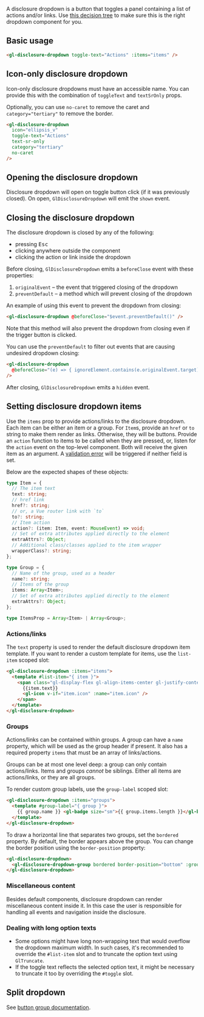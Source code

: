 A disclosure dropdown is a button that toggles a panel containing a list of actions and/or links. Use
[this decision tree](https://design.gitlab.com/components/dropdown-overview#which-component-should-you-use)
to make sure this is the right dropdown component for you.

## Basic usage

```html
<gl-disclosure-dropdown toggle-text="Actions" :items="items" />
```

## Icon-only disclosure dropdown

Icon-only disclosure dropdowns must have an accessible name.
You can provide this with the combination of `toggleText` and `textSrOnly` props.

Optionally, you can use `no-caret` to remove the caret and `category="tertiary"` to remove the border.

```html
<gl-disclosure-dropdown
  icon="ellipsis_v"
  toggle-text="Actions"
  text-sr-only
  category="tertiary"
  no-caret
/>
```

## Opening the disclosure dropdown

Disclosure dropdown will open on toggle button click (if it was previously closed).
On open, `GlDisclosureDropdown` will emit the `shown` event.

## Closing the disclosure dropdown

The disclosure dropdown is closed by any of the following:

- pressing <kbd>Esc</kbd>
- clicking anywhere outside the component
- clicking the action or link inside the dropdown

Before closing, `GlDisclosureDropdown` emits a `beforeClose` event with these properties:

1. `originalEvent` – the event that triggered closing of the dropdown
2. `preventDefault` – a method which will prevent closing of the dropdown

An example of using this event to prevent the dropdown from closing:

```html
<gl-disclosure-dropdown @beforeClose="$event.preventDefault()" />
```

Note that this method will also prevent the dropdown from closing even if the trigger button is clicked.

You can use the `preventDefault` to filter out events that are causing undesired dropdown closing:

```html
<gl-disclosure-dropdown
  @beforeClose="(e) => { ignoreElement.contains(e.originalEvent.target) && e.preventDefault() }"
/>
```

After closing, `GlDisclosureDropdown` emits a `hidden` event.

## Setting disclosure dropdown items

Use the `items` prop to provide actions/links to the disclosure dropdown. Each
item can be either an item or a group. For `Item`s, provide an `href` or `to` string to
make them render as links. Otherwise, they will be buttons. Provide an `action`
function to items to be called when they are pressed, or, listen for the
`action` event on the top-level component. Both will receive the given item as
an argument.
A <!-- markdownlint-disable-next-line line-length -->
[validation error](https://gitlab.com/gitlab-org/gitlab-ui/-/blob/6cbff4f908b429cc01f17a4cc2868e881db1aa31/src/components/base/new_dropdowns/disclosure/utils.js#L1)
will be triggered if neither field is set.

Below are the expected shapes of these objects:

```typescript
type Item = {
  // The item text
  text: string;
  // href link
  href?: string;
  // or, a Vue router link with `to`
  to?: string;
  // Item action
  action?: (item: Item, event: MouseEvent) => void;
  // Set of extra attributes applied directly to the element
  extraAttrs?: Object;
  // Additional class/classes applied to the item wrapper
  wrapperClass?: string;
};

type Group = {
  // Name of the group, used as a header
  name?: string;
  // Items of the group
  items: Array<Item>;
  // Set of extra attributes applied directly to the element
  extraAttrs?: Object;
};

type ItemsProp = Array<Item> | Array<Group>;
```

### Actions/links

The `text` property is used to render the default disclosure dropdown item
template. If you want to render a custom template for items, use the
`list-item` scoped slot:

```html
<gl-disclosure-dropdown :items="items">
  <template #list-item="{ item }">
    <span class="gl-display-flex gl-align-items-center gl-justify-content-space-between">
      {{item.text}}
      <gl-icon v-if="item.icon" :name="item.icon" />
    </span>
  </template>
</gl-disclosure-dropdown>
```

### Groups

Actions/links can be contained within groups. A group can have a `name`
property, which will be used as the group header if present.
It also has a required property `items` that must be an array of links/actions.

Groups can be at most one level deep: a group can only contain actions/links.
Items and groups _cannot_ be siblings. Either all items are actions/links,
or they are all groups.

To render custom group labels, use the `group-label` scoped slot:

```html
<gl-disclosure-dropdown :items="groups">
  <template #group-label="{ group }">
    {{ group.name }} <gl-badge size="sm">{{ group.items.length }}</gl-badge>
  </template>
</gl-disclosure-dropdown>
```

To draw a horizontal line that separates two groups, set the `bordered` property.
By default, the border appears above the group. You can change the border position
using the `border-position` property:

```html
<gl-disclosure-dropdown>
  <gl-disclosure-dropdown-group bordered border-position="bottom" :group="group" />
</gl-disclosure-dropdown>
```

### Miscellaneous content

Besides default components, disclosure dropdown can render miscellaneous content inside it.
In this case the user is responsible for handling all events and navigation inside the disclosure.

### Dealing with long option texts

- Some options might have long non-wrapping text that would overflow the dropdown maximum width. In
  such cases, it's recommended to override the `#list-item` slot and to truncate the option text using
  `GlTruncate`.
- If the toggle text reflects the selected option text, it might be necessary to truncate
  it too by overriding the `#toggle` slot.

## Split dropdown

See [button group documentation](/docs/base-button-group--docs#split-dropdowns).
